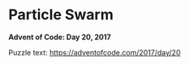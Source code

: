 # Particle Swarm

**Advent of Code: Day 20, 2017**

Puzzle text: <https://adventofcode.com/2017/day/20>
